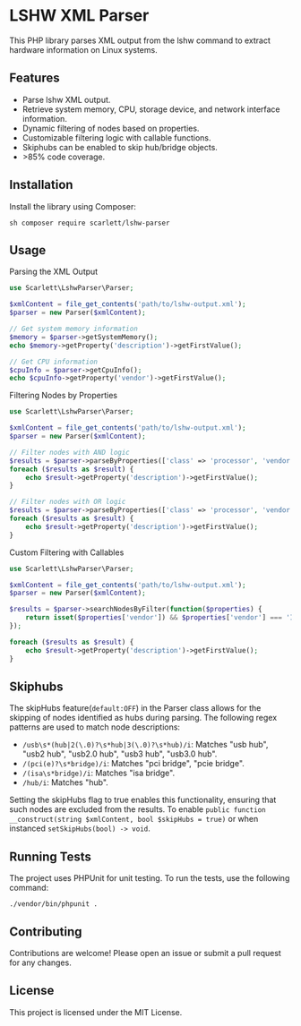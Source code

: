 # LSHW XML Parser

This PHP library parses XML output from the lshw command to extract hardware information on Linux systems.

## Features

- Parse lshw XML output.
- Retrieve system memory, CPU, storage device, and network interface information.
- Dynamic filtering of nodes based on properties.
- Customizable filtering logic with callable functions.
- Skiphubs can be enabled to skip hub/bridge objects.
- \>85% code coverage.

## Installation

Install the library using Composer:

`sh composer require scarlett/lshw-parser`

## Usage

Parsing the XML Output

```php
use Scarlett\LshwParser\Parser;

$xmlContent = file_get_contents('path/to/lshw-output.xml');
$parser = new Parser($xmlContent);

// Get system memory information
$memory = $parser->getSystemMemory();
echo $memory->getProperty('description')->getFirstValue();

// Get CPU information
$cpuInfo = $parser->getCpuInfo();
echo $cpuInfo->getProperty('vendor')->getFirstValue();
```

Filtering Nodes by Properties

```php
use Scarlett\LshwParser\Parser;

$xmlContent = file_get_contents('path/to/lshw-output.xml');
$parser = new Parser($xmlContent);

// Filter nodes with AND logic
$results = $parser->parseByProperties(['class' => 'processor', 'vendor' => 'Intel Corp.'], 'and');
foreach ($results as $result) {
    echo $result->getProperty('description')->getFirstValue();
}

// Filter nodes with OR logic
$results = $parser->parseByProperties(['class' => 'processor', 'vendor' => 'AMD'], 'or');
foreach ($results as $result) {
    echo $result->getProperty('description')->getFirstValue();
}
```

Custom Filtering with Callables

```php
use Scarlett\LshwParser\Parser;

$xmlContent = file_get_contents('path/to/lshw-output.xml');
$parser = new Parser($xmlContent);

$results = $parser->searchNodesByFilter(function($properties) {
    return isset($properties['vendor']) && $properties['vendor'] === 'Intel Corp.';
});

foreach ($results as $result) {
    echo $result->getProperty('description')->getFirstValue();
}
```

## Skiphubs

The skipHubs feature(`default:OFF`) in the Parser class allows for the skipping of nodes identified as hubs during parsing. The following regex patterns are used to match node descriptions:

- `/usb\s*(hub|2(\.0)?\s*hub|3(\.0)?\s*hub)/i`: Matches "usb hub", "usb2 hub", "usb2.0 hub", "usb3 hub", "usb3.0 hub".
- `/(pci(e)?\s*bridge)/i`: Matches "pci bridge", "pcie bridge".
- `/(isa\s*bridge)/i`: Matches "isa bridge".
- `/hub/i`: Matches "hub".

Setting the skipHubs flag to true enables this functionality, ensuring that such nodes are excluded from the results.
To enable `public function __construct(string $xmlContent, bool $skipHubs = true)` or when instanced `setSkipHubs(bool) -> void`.

## Running Tests

The project uses PHPUnit for unit testing. To run the tests, use the following command:

`./vendor/bin/phpunit .`

## Contributing

Contributions are welcome! Please open an issue or submit a pull request for any changes.

## License

This project is licensed under the MIT License.
